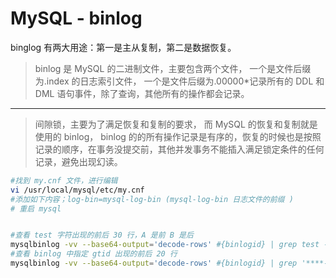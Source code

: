 # MySQL - binlog
binglog 有两大用途：第一是主从复制，第二是数据恢复。

>binlog 是 MySQL 的二进制文件，主要包含两个文件，
一个是文件后缀为.index 的日志索引文件，
一个是文件后缀为.00000*记录所有的 DDL 和 DML 语句事件，除了查询，其他所有的操作都会记录。

-- --  

>间隙锁，主要为了满足恢复和复制的要求，
而 MySQL 的恢复和复制就是使用的 binlog，
binlog 的的所有操作记录是有序的，恢复的时候也是按照记录的顺序，在事务没提交前，其他并发事务不能插入满足锁定条件的任何记录，避免出现幻读。

```bash
#找到 my.cnf 文件，进行编辑
vi /usr/local/mysql/etc/my.cnf
#添加如下内容；log-bin=mysql-log-bin (mysql-log-bin 日志文件的前缀 )
# 重启 mysql


#查看 test 字符出现的前后 30 行，A 是前 B 是后
mysqlbinlog -vv --base64-output='decode-rows' #{binlogid} | grep test -A30 -B30
#查看 binlog 中指定 gtid 出现的前后 20 行
mysqlbinlog -vv --base64-output='decode-rows' #{binlogid} | grep '****-gtid-****' -A30 -B30
```